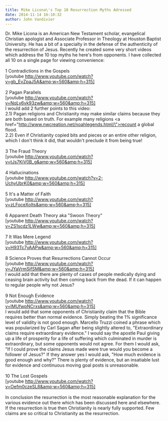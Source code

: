 ```yaml
---
title: Mike Licona\'s Top 10 Resurrection Myths Adressed
date: 2014-11-14 16:10:32
author: John Vandivier
---
```




Dr. Mike Licona is an American New Testament scholar, evangelical Christian apologist and Associate Professor in Theology at Houston Baptist University. He has a bit of a specialty in the defense of the authenticity of the resurrection of Jesus. Recently he created some very short videos which address the 10 top myths he here's from opponents. I have collected all 10 on a single page for viewing convenience:<br /><br />1 Contradictions in the Gospels<br />[youtube http://www.youtube.com/watch?v=gb_EvZpaJ5A&amp;w=560&amp;h=315]<br /><br />2 Pagan Parallels<br />[youtube http://www.youtube.com/watch?v=NqLy6vk93zw&amp;w=560&amp;h=315]<br />I would add 2 further points to this video:<br />2.1) Pagan religions and Christianity may make similar claims because they are both based on truth. For example many religions <a href=\"http://www.nwcreation.net/noahlegends.html/\">recount a global flood</a>.<br />2.2) Even if Christianity copied bits and pieces or an entire other religion, which I don't think it did, that wouldn't preclude it from being true!<br /><br />3 The Fraud Theory<br />[youtube http://www.youtube.com/watch?v=tJs7KiV0B_g&amp;w=560&amp;h=315]<br /><br />4 Hallucinations<br />[youtube http://www.youtube.com/watch?v=2-UchyUbrK0&amp;w=560&amp;h=315]<br /><br />5 It's a Matter of Faith<br />[youtube http://www.youtube.com/watch?v=zLFoceXoIts&amp;w=560&amp;h=315]<br /><br />6 Apparent Death Theory aka \"Swoon Theory\"<br />[youtube http://www.youtube.com/watch?v=ZS1scdz1LWw&amp;w=560&amp;h=315]<br /><br />7 It Was Mere Legend<br />[youtube http://www.youtube.com/watch?v=H93Tc7yAAPw&amp;w=560&amp;h=315]<br /><br />8 Science Proves that Resurrections Cannot Occur<br />[youtube http://www.youtube.com/watch?v=JYaVrmSjfSM&amp;w=560&amp;h=315]<br />I would add that there are plenty of cases of people medically dying and ceasing brain activity but then coming back from the dead. If it can happen to regular people why not Jesus?<br /><br />9 Not Enough Evidence<br />[youtube http://www.youtube.com/watch?v=IMUfwpNCrxs&amp;w=560&amp;h=315]<br />I would add that some opponents of Christianity claim that the Bible requires better than normal evidence. Simply beating the 1% significance level of validity is not good enough. Marcello Truzzi coined a phrase which was popularized by Carl Sagan after being slightly altered to, \"Extraordinary claims require extraordinary evidence.\" I would say the apostle Paul giving up a life of prosperity for a life of suffering which culminated in murder is extraordinary, but some opponents would not agree. For them I would ask, \"If I could prove the claims Jesus made were true would you become a follower of Jesus?\" If they answer yes I would ask, \"How much evidence is good enough and why?\" There is plenty of evidence, but an insatiable lust for evidence and continuous moving goal posts is unreasonable.<br /><br />10 The Lost Gospels<br />[youtube http://www.youtube.com/watch?v=Oefm0czeSL8&amp;w=560&amp;h=315]<br /><br />In conclusion the resurrection is the most reasonable explanation for the various evidence out there which has been discussed here and elsewhere. If the resurrection is true then Christianity is nearly fully supported. Few claims are so critical to Christianity as the resurrection.<br />